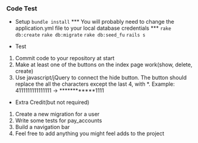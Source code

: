 ### Code Test ###

- Setup
```bundle install```
*** You will probably need to change the application.yml file to your local database credentials ***
```rake db:create```
```rake db:migrate```
```rake db:seed_fu```
```rails s```

- Test
1. Commit code to your repository at start
2. Make at least one of the buttons on the index page work(show, delete, create)
3. Use javascript/jQuery to connect the hide button. The button should replace the all the characters except the last 4, with *.
Example: 4111111111111111 -> ************1111

- Extra Credit(but not required)
1. Create a new migration for a user
2. Write some tests for pay_accounts
3. Build a navigation bar
4. Feel free to add anything you might feel adds to the project
